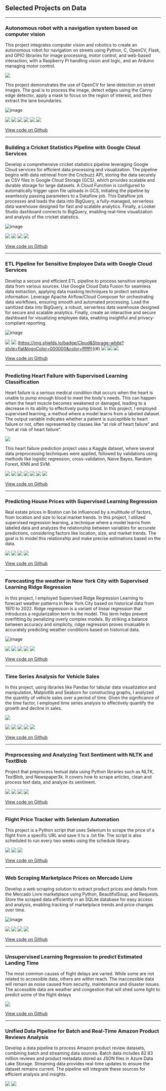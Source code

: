 ## Selected Projects on Data

---

### Autonomous robot with a navigation system based on computer vision

This project integrates computer vision and robotics to create an autonomous robot for navigation on streets using Python, C, OpenCV, Flask, and GPIO libraries for image processing, motor control, and web-based interaction, with a Raspberry Pi handling vision and logic, and an Arduino managing motor control.

<img src= 'https://github.com/sofiasawczenko/sofiasawczenko.github.io/blob/master/images/object_detection2.jpg?raw=true'/>

This project demonstrates the use of OpenCV for lane detection on street images. The goal is to process the image, detect edges using the Canny edge detector, apply a mask to focus on the region of interest, and then extract the lane boundaries.

![image](https://github.com/user-attachments/assets/8391d225-290a-4701-b47b-0afd5561897b)

[![](https://img.shields.io/badge/Python-white?logo=Python)](#) [![](https://img.shields.io/badge/Jupyter-white?logo=Jupyter)](#) [![](https://img.shields.io/badge/RaspberryPi-white?logo=raspberrypi&logoColor=A22846)](#) [![](https://img.shields.io/badge/Arduino-white?logo=Arduino&logoColor=00878F)](#) [![](https://img.shields.io/badge/C/C++-white?logo=Cplusplus&logoColor=00599C)](#) [![](https://img.shields.io/badge/openCV-white?style=flat&logoColor=000000&color=ffffff)](#)

[View code on Github](https://github.com/sofiasawczenko/autonomous_robot_computer_vision)

---

### Building a Cricket Statistics Pipeline with Google Cloud Services

Develop a comprehensive cricket statistics pipeline leveraging Google Cloud services for efficient data processing and visualization. The pipeline begins with data retrieval from the Cricbuzz API, storing the data securely as CSV files in Google Cloud Storage (GCS), which provides scalable and durable storage for large datasets. A Cloud Function is configured to automatically trigger upon file uploads in GCS, initiating the pipeline by seamlessly passing parameters to a Dataflow job. This Dataflow job processes and loads the data into BigQuery, a fully-managed, serverless data warehouse designed for fast and scalable analytics. Finally, a Looker Studio dashboard connects to BigQuery, enabling real-time visualization and analysis of the cricket statistics.

![image](https://github.com/user-attachments/assets/512d885d-79c7-4b4f-b3ac-5ee706521dad)

[![](https://img.shields.io/badge/Python-white?logo=Python)](#) [![](https://img.shields.io/badge/Google_Cloud-white?style=flat&logo=google-cloud&logoColor=4285F4)](#) [![](https://img.shields.io/badge/Cloud&Storage-white?style=flat&logoColor=000000&color=ffffff)](#) [![](https://img.shields.io/badge/Cloud&Data&Fusion-white?style=flat&logoColor=000000&color=ffffff)](#) 

[View code on Github](https://github.com/sofiasawczenko/ETL_cricket_stats)

---

### ETL Pipeline for Sensitive Employee Data with Google Cloud Services

Develop a secure and efficient ETL pipeline to process sensitive employee data from various sources. Use Google Cloud Data Fusion for seamless data extraction, applying data masking techniques to protect sensitive information. Leverage Apache Airflow/Cloud Composer for orchestrating data workflows, ensuring smooth and automated processing. Load the sanitized data into BigQuery, a robust, serverless data warehouse designed for secure and scalable analytics. Finally, create an interactive and secure dashboard for visualizing employee data, enabling insightful and privacy-compliant reporting.

![image](https://github.com/user-attachments/assets/013b8026-e5ca-4e37-825b-616d111d4457)

[![](https://img.shields.io/badge/Python-white?logo=Python)](#) [![](https://img.shields.io/badge/Google_Cloud-white?style=flat&logo=google-cloud&logoColor=4285F4)](#) (https://img.shields.io/badge/Cloud&Storage-white?style=flat&logoColor=000000&color=ffffff)](#) [![](https://img.shields.io/badge/Cloud&Data&Fusion-white?style=flat&logoColor=000000&color=ffffff)](#) [![](https://img.shields.io/badge/Big&Query-white?style=flat&logoColor=000000&color=ffffff)](#) [![](https://img.shields.io/badge/Looker-white?style=flat&logoColor=000000&color=ffffff)](#) 


[View code on Github](https://github.com/sofiasawczenko/ETL_employee_info_pipeline)

---

### Predicting Heart Failure with Supervised Learning Classification 
Heart failure is a serious medical condition that occurs when the heart is unable to pump enough blood to meet the body's needs. This can happen when the heart muscle becomes weakened or damaged, leading to a decrease in its ability to effectively pump blood.  In this project, I employed supervised learning, a method where a model learns from a labeled dataset. The output variable indicates whether a patient is susceptible to heart failure or not, often represented by classes like "at risk of heart failure" and "not at risk of heart failure".

<img src= 'https://github.com/sofiasawczenko/sofiasawczenko.github.io/blob/master/images/imagem_heart.png?raw=true'/>

This heart failure prediction project uses a Kaggle dataset, where several data preprocessing techniques were applied, followed by validations using methods like logistic regression, cross-validation, Naive Bayes, Random Forest, KNN and SVM.

[![](https://img.shields.io/badge/Python-white?logo=Python)](#) [![](https://img.shields.io/badge/Jupyter-white?logo=Jupyter)](#) [![](https://img.shields.io/badge/Anaconda-white?logo=anaconda)](#) [![](https://img.shields.io/badge/sklearn-white?logo=scikit-learn)](#) [![](https://img.shields.io/badge/Pandas-white?logo=pandas)](#) [![](https://img.shields.io/badge/Numpy-white?logo=numpy)](#) [![](https://img.shields.io/badge/Matplot-white?logo=Matplot)](#) 

[View code on Github](https://github.com/sofiasawczenko/heart_failure_forecasting)

---

### Predicting House Prices with Supervised Learning Regression
Real estate prices in Boston can be influenced by a multitude of factors, from location and size to local market trends. In this project, I utilized supervised regression learning, a technique where a model learns from labeled data and analyzes the relationship between variables for accurate predictions, considering factors like location, size, and market trends. The goal is to model this relationship and make precise estimations based on the data.

[![](https://img.shields.io/badge/Python-white?logo=Python)](#) [![](https://img.shields.io/badge/Jupyter-white?logo=Jupyter)](#) [![](https://img.shields.io/badge/Anaconda-white?logo=anaconda)](#) [![](https://img.shields.io/badge/Sklearn-white?logo=scikit-learn)](#)

[View code on Github](https://github.com/sofiasawczenko/forecasting_house_price/tree/main)

---

### Forecasting the weather in New York City with Supervised Learning Ridge Regression 
In this project, I employed Supervised Ridge Regression Learning to forecast weather patterns in New York City based on historical data from 1970 to 2022. Ridge regression is a variant of linear regression that introduces a regularization term to the model. This term helps prevent overfitting by penalizing overly complex models. By striking a balance between accuracy and simplicity, ridge regression proves invaluable in accurately predicting weather conditions based on historical data.

![image](https://github.com/user-attachments/assets/2268fbda-0328-4dc5-afea-8a2b80a9bc78)

[![](https://img.shields.io/badge/Python-white?logo=Python)](#) [![](https://img.shields.io/badge/Jupyter-white?logo=Jupyter)](#) [![](https://img.shields.io/badge/Anaconda-white?logo=anaconda)](#) [![](https://img.shields.io/badge/Sklearn-white?logo=scikit-learn)](#) [![](https://img.shields.io/badge/Pandas-white?logo=pandas)](#)

[View code on Github](https://github.com/sofiasawczenko/weather_forecasting/tree/main)

---

### Time Series Analysis for Vehicle Sales
In this project, using libraries like Pandas for tabular data visualization and manipulation, Matplotlib and Seaborn for constructing graphs, I analyzed the quantity of vehicle sales over a period of time. Given the significance of the time factor, I employed time series analysis to effectively quantify the growth and decline in sales.

<img src= 'https://github.com/sofiasawczenko/sofiasawczenko.github.io/blob/master/images/Captura%20de%20tela%202023-09-24%20162000.png?raw=true'/>

[![](https://img.shields.io/badge/Python-white?logo=Python)](#) [![](https://img.shields.io/badge/Jupyter-white?logo=Jupyter)](#) [![](https://img.shields.io/badge/Matplot-white?logo=Matplot)](#) [![](https://img.shields.io/badge/Seaborn-white?logo=seaborn)](#) [![](https://img.shields.io/badge/Pandas-white?logo=pandas)](#)

[View code on Github](https://github.com/sofiasawczenko/sales_time_series_analysis/tree/main)

---

### Preprocessing and Analyzing Text Sentiment with NLTK and TextBlob

Project that preprocess textual data using Python libraries such as NLTK, TextBlob, and Newspaper3k. It covers how to scrape articles, clean and process text data, and analyze its sentiment.

[![](https://img.shields.io/badge/Python-white?logo=Python)](#)  [![](https://img.shields.io/badge/NLTK-white?style=flat&logo=sqlite&color=ffffff)](#)  [![](https://img.shields.io/badge/TextBlob-white?style=flat&logo=sqlite&color=ffffff)](#)  [![](https://img.shields.io/badge/Newspaper3k-white?style=flat&logo=sqlite&color=ffffff)](#)

[View code on Github](https://github.com/sofiasawczenko/analyzing_text_sentiment)

---

### Flight Price Tracker with Selenium Automation

This project is a Python script that uses Selenium to scrape the price of a flight from a specific URL and save it to a .txt file. The script is also scheduled to run every two weeks using the schedule library.

[![](https://img.shields.io/badge/Python-white?logo=Python)](#) [![](https://img.shields.io/badge/Selenium-white?style=flat&logoColor=000000&color=ffffff)](#)  [![](https://img.shields.io/badge/Schedule-white?style=flat&logoColor=000000&color=ffffff)](#)

[View code on Github](https://github.com/sofiasawczenko/get_flight_price_selenium)

---

### Web Scraping Marketplace Prices on Mercado Livre

Develop a web scraping solution to extract product prices and details from the Mercado Livre marketplace using Python, BeautifulSoup, and Requests. Store the scraped data efficiently in an SQLite database for easy access and analysis, enabling tracking of marketplace trends and price changes over time.

![image](https://github.com/user-attachments/assets/72d6fdf8-2c70-4f46-826c-24c20d5f2af9)


[![](https://img.shields.io/badge/Python-white?logo=Python)](#) [![](https://img.shields.io/badge/SQLite-white?style=flat&logo=sqlite&color=000000)](#) [![](https://img.shields.io/badge/BeautifulSoup-white?style=flat&logoColor=000000&color=ffffff)](#) [![](https://img.shields.io/badge/Requests-white?style=flat&logoColor=000000&color=ffffff)](#)

[View code on Github](https://github.com/sofiasawczenko/meli_webscraping)

---

### Unsupervised Learning Regression to predict Estimated Landing Time
The most common causes of flight delays are varied. While some are not related to accessible data, others are within reach. The inaccessible data will remain as noise caused from security, maintenance and disaster issues. The accessible data are weather and congestion that will shed some light to predict some of the flight delays

[![](https://img.shields.io/badge/Python-white?logo=Python)](#) 

[View code on Github]()

---

### Unified Data Pipeline for Batch and Real-Time Amazon Product Reviews Analysis

Develop a data pipeline to process Amazon product review datasets, combining batch and streaming data sources. Batch data includes 82.83 million reviews and product metadata stored as JSON files in Azure Data Lake Storage. Streaming data provides real-time updates to ensure the dataset remains current. The pipeline will integrate these sources for efficient analysis and insights.

[![](https://img.shields.io/badge/Python-white?logo=Python)](#) [![](https://img.shields.io/badge/DataBricks-white?style=flat&logoColor=000000&color=ffffff)](#)
